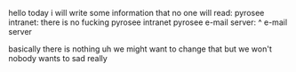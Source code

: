 hello today i will write some information that no one will read:
pyrosee intranet: there is no fucking pyrosee intranet
pyrosee e-mail server: ^ e-mail server

basically there is nothing
uh
we might want to change that
but we won't
nobody wants to
sad really
